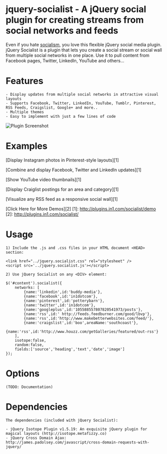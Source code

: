 jquery-socialist -  A jQuery social plugin for creating streams from social networks and feeds
================

Even if you hate <a href='http://en.wikipedia.org/wiki/Socialism'>socialism</a>, you love this flexible jQuery social media plugin.
jQuery Socialist is a plugin that lets you create a social stream or social wall from multiple social networks in one place.
Use it to pull content from Facebook pages, Twitter, LinkedIn, YouTube and others...

Features
================

    - Display updates from multiple social networks in attractive visual layouts
    - Supports Facebook, Twitter, LinkedIn, YouTube, Tumblr, Pinterest, RSS Feeds, Craigslist, Google+ and more..
    - Multiple themes
    - Easy to implement with just a few lines of code


![Plugin Screenshot](http://plugins.in1.com/images/socialist/ss1.png)


Examples
================

[Display Instagram photos in Pinterest-style layouts][1]

[Combine and display Facebook, Twitter and LinkedIn updates][1] 

[Show YouTube video thumbnails][1] 

[Display Craiglist postings for an area and category][1] 

[Visualize any RSS feed as a responsive social wall][1] 

[Click Here for More Demos][2]
[1]: http://plugins.in1.com/socialist/demo
[2]: http://plugins.in1.com/socialist/

Usage
================
    
    1) Include the .js and .css files in your HTML document <HEAD> section:
    
    <link href="../jquery.socialist.css" rel="stylesheet" />
    <script src='../jquery.socialist.js'></script>

    2) Use jQuery Socialist on any <DIV> element:

    $('#content').socialist({
        networks: [
            {name:'linkedin',id:'buddy-media'},
            {name:'facebook',id:'in1dotcom'},
            {name:'pinterest',id:'potterybarn'},
            {name:'twitter',id:'in1dotcom'},
            {name:'googleplus',id:'105588557807820541973/posts'},
            {name:'rss',id:' http://feeds.feedburner.com/good/lbvp'},
            {name:'rss',id:'http://www.makebetterwebsites.com/feed/'},
            {name:'craigslist',id:'boo',areaName:'southcoast'},
            {name:'rss',id:'http://www.houzz.com/getGalleries/featured/out-rss'}
        ],
        isotope:false,
        random:false,
        fields:['source','heading','text','date','image']
    });

Options
================
    (TODO: Documentation)

Dependencies
================

    The dependencies (included with jQuery Socialist):

    - jQuery Isotope Plugin v1.5.19: An exquisite jQuery plugin for magical layouts (http://isotope.metafizzy.co)
    - jQuery Cross Domain Ajax: http://james.padolsey.com/javascript/cross-domain-requests-with-jquery/
    
